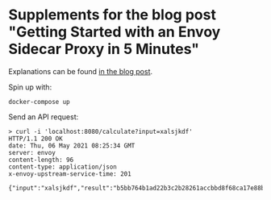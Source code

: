 # Supplements for the blog post "Getting Started with an Envoy Sidecar Proxy in 5 Minutes"

Explanations can be found [in the blog post](https://blog.krudewig-online.de/2021/04/18/envoy-in-5-minutes.html).

Spin up with:
```shell
docker-compose up
```

Send an API request:
```shell
> curl -i 'localhost:8080/calculate?input=xalsjkdf'
HTTP/1.1 200 OK
date: Thu, 06 May 2021 08:25:34 GMT
server: envoy
content-length: 96
content-type: application/json
x-envoy-upstream-service-time: 201

{"input":"xalsjkdf","result":"b5bb764b1ad22b3c2b28261accbbd8f68ca17e88b522d0df3fe1754fc51d59ad"}
```
